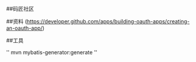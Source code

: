 ##码匠社区

##资料
(https://developer.github.com/apps/building-oauth-apps/creating-an-oauth-app/)

##工具

''
    mvn mybatis-generator:generate
''